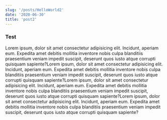 ```yaml
---
slug: '/posts/HelloWorld2'
date: '2020-06-30'
title: 'post2'
---
```


### Test

Lorem ipsum, dolor sit amet consectetur adipisicing elit. Incidunt, aperiam eum. Expedita amet debitis mollitia inventore nobis culpa blanditiis praesentium veniam impedit suscipit, deserunt quos iusto atque corrupti quisquam sapiente?Lorem ipsum, dolor sit amet consectetur adipisicing elit. Incidunt, aperiam eum. Expedita amet debitis mollitia inventore nobis culpa blanditiis praesentium veniam impedit suscipit, deserunt quos iusto atque corrupti quisquam sapiente?Lorem ipsum, dolor sit amet consectetur adipisicing elit. Incidunt, aperiam eum. Expedita amet debitis mollitia inventore nobis culpa blanditiis praesentium veniam impedit suscipit, deserunt quos iusto atque corrupti quisquam sapiente?Lorem ipsum, dolor sit amet consectetur adipisicing elit. Incidunt, aperiam eum. Expedita amet debitis mollitia inventore nobis culpa blanditiis praesentium veniam impedit suscipit, deserunt quos iusto atque corrupti quisquam sapiente?
